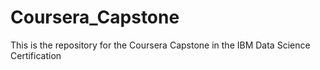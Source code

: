 # Coursera_Capstone
This is the repository for the Coursera Capstone in the IBM Data Science Certification

